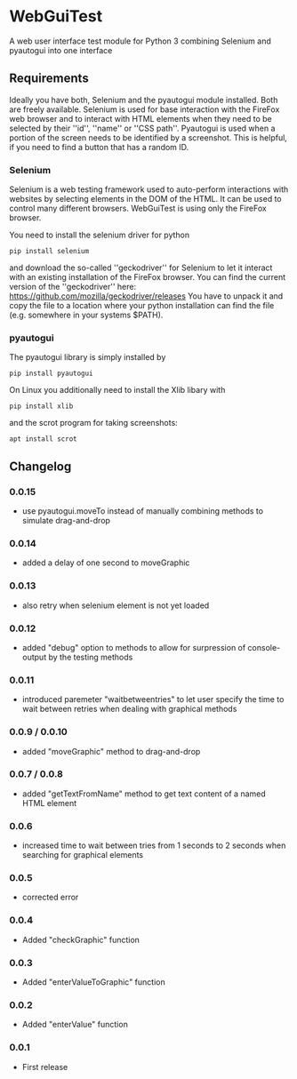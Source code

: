 # WebGuiTest
A web user interface test module for Python 3 combining Selenium and pyautogui into one interface

## Requirements

Ideally you have both, Selenium and the pyautogui module installed. Both are freely available.
Selenium is used for base interaction with the FireFox web browser and to interact with HTML elements when they need to be selected by their ''id'', ''name'' or ''CSS path''.
Pyautogui is used when a portion of the screen needs to be identified by a screenshot. This is helpful, if you need to find a button that has a random ID.

### Selenium

Selenium is a web testing framework used to auto-perform interactions with websites by selecting elements in the DOM of the HTML. It can be used to control many different browsers. WebGuiTest is using only the FireFox browser.

You need to install the selenium driver for python

    pip install selenium

and download the so-called ''geckodriver'' for Selenium to let it interact with an existing installation of the FireFox browser. You can find the current version of the ''geckodriver'' here: https://github.com/mozilla/geckodriver/releases
You have to unpack it and copy the file to a location where your python installation can find the file (e.g. somewhere in your systems $PATH).

### pyautogui

The pyautogui library is simply installed by

    pip install pyautogui

On Linux you additionally need to install the Xlib libary with

    pip install xlib

and the scrot program for taking screenshots:

    apt install scrot

## Changelog

### 0.0.15

  * use pyautogui.moveTo instead of manually combining methods to simulate drag-and-drop

### 0.0.14

  * added a delay of one second to moveGraphic

### 0.0.13

  * also retry when selenium element is not yet loaded

### 0.0.12

  * added "debug" option to methods to allow for surpression of console-output by the testing methods

### 0.0.11

  * introduced paremeter "waitbetweentries" to let user specify the time to wait between retries when dealing with graphical methods

### 0.0.9 / 0.0.10

  * added "moveGraphic" method to drag-and-drop

### 0.0.7 / 0.0.8

  * added "getTextFromName" method to get text content of a named HTML element

### 0.0.6

  * increased time to wait between tries from 1 seconds to 2 seconds when searching for graphical elements

### 0.0.5

  * corrected error

### 0.0.4

  * Added "checkGraphic" function

### 0.0.3

  * Added "enterValueToGraphic" function

### 0.0.2

  * Added "enterValue" function

### 0.0.1

  * First release
